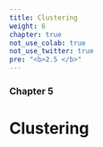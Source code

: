 ```yaml
---
title: Clustering
weight: 6
chapter: true
not_use_colab: true
not_use_twitter: true
pre: "<b>2.5 </b>"
---
```


### Chapter 5

# Clustering